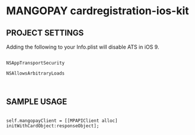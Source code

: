 # MANGOPAY cardregistration-ios-kit


## PROJECT SETTINGS

Adding the following to your Info.plist will disable ATS in iOS 9.

<code>
<key>NSAppTransportSecurity</key>
<dict>
<key>NSAllowsArbitraryLoads</key>
<true/>
</dict>
</code>

## SAMPLE USAGE

<code>
self.mangopayClient = [[MPAPIClient alloc] initWithCardObject:responseObject];
</code>



